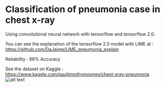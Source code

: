# Classification of pneumonia case in chest x-ray
Using convolutional neural network with tensorflow and tensorflow 2.0.

You can see the explanation of the tensorflow 2.0 model with LIME at : https://github.com/DaJaime/LIME_pneumonia_explain

Reliability : 88% Accuracy

See the dataset on Kaggle :
https://www.kaggle.com/paultimothymooney/chest-xray-pneumonia
![alt text](https://i.imgur.com/jZqpV51.png)